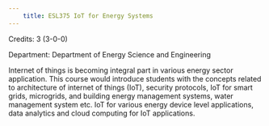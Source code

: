 ```yaml
---
    title: ESL375 IoT for Energy Systems
---
```

Credits: 3 (3-0-0)

Department: Department of Energy Science and Engineering

Internet of things is becoming integral part in various energy sector application. This course would introduce students with the concepts related to architecture of internet of things (IoT), security protocols, IoT for smart grids, microgrids, and building energy management systems, water management system etc. IoT for various energy device level applications, data analytics and cloud computing for IoT applications.